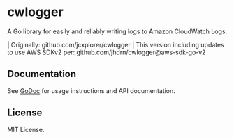 # cwlogger

A Go library for easily and reliably writing logs to Amazon CloudWatch Logs.

| Originally: github.com/jcxplorer/cwlogger
| This version including updates to use AWS SDKv2 per: github.com/jhdrn/cwlogger@aws-sdk-go-v2

## Documentation

See [GoDoc](https://godoc.org/github.com/jcxplorer/cwlogger) for usage
instructions and API documentation.

## License

MIT License.
